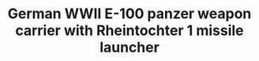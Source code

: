 ---
layout: product
title: "German WWII E-100 panzer weapon carrier with Rheintochter 1 missile launcher"
price: "2000" 
desc: "Maketa"
img_path: "/assets/img/UA72106.webp"
brand: "N/A"
available: false
special_offer: false
new: false
soon: false
cat: "010000"
subcat: "013300"
subsubcat: "0N/A"
sifra: "UA72106"
popular: false
spec: false
---